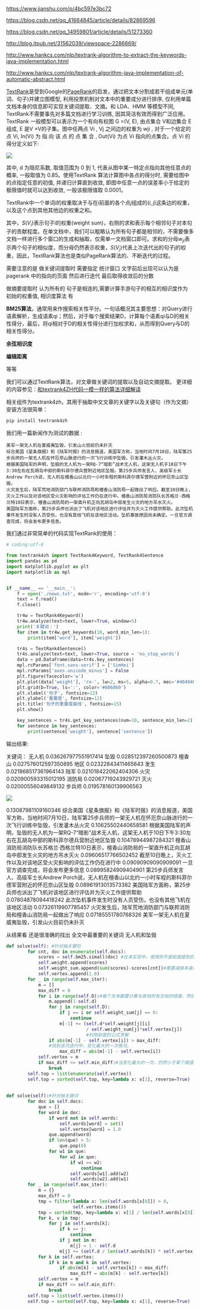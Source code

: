 https://www.jianshu.com/p/4bc597e3bc72

https://blog.csdn.net/qq_41664845/article/details/82869596

https://blog.csdn.net/qq_14959801/article/details/51273360

http://blog.itpub.net/31562039/viewspace-2286669/

http://www.hankcs.com/nlp/textrank-algorithm-to-extract-the-keywords-java-implementation.html

http://www.hankcs.com/nlp/textrank-algorithm-java-implementation-of-automatic-abstract.html

[TextRank](http://web.eecs.umich.edu/~mihalcea/papers/mihalcea.emnlp04.pdf)是受到Google的[PageRank](http://ilpubs.stanford.edu:8090/422/1/1999-66.pdf)的启发，通过把文本分割成若干组成单元(单词、句子)并建立图模型, 利用投票机制对文本中的重要成分进行排序, 仅利用单篇文档本身的信息即可实现关键词提取、文摘。和 LDA、HMM 等模型不同, TextRank不需要事先对多篇文档进行学习训练, 因其简洁有效而得到广泛应用。
 TextRank 一般模型可以表示为一个有向有权图 G =(V, E), 由点集合 V和边集合 E 组成, E 是V ×V的子集。图中任两点 Vi , Vj 之间边的权重为 wji , 对于一个给定的点 Vi, In(Vi) 为 指 向 该 点 的 点 集 合 , Out(Vi) 为点 Vi 指向的点集合。点 Vi 的得分定义如下:



![](F:\git\nlp\算法\images\TextRank\gif.gif)

其中, d 为阻尼系数, 取值范围为 0 到 1, 代表从图中某一特定点指向其他任意点的概率, 一般取值为 0.85。使用TextRank 算法计算图中各点的得分时, 需要给图中的点指定任意的初值, 并递归计算直到收敛, 即图中任意一点的误差率小于给定的极限值时就可以达到收敛, 一般该极限值取 0.0001。

TextRank中一个单词$i$的权重取决于与在$i$前面的各个点$j$组成的$(i,j)$这条边的权重，以及这个点到其他其他边的权重之和。


其中，$S(V_i)$表示句子i的权重(weight sum)，右侧的求和表示每个相邻句子对本句子的贡献程度。在单文档中，我们可以粗略认为所有句子都是相邻的，不需要像多文档一样进行多个窗口的生成和抽取，仅需单一文档窗口即可。求和的分母$w_{ji}$表示两个句子的相似度，而分母仍然表示权重，$S(V_j)​$代表上次迭代出的句子j的权重，因此，TextRank算法也是类似PageRank算法的、不断迭代的过程。



需要注意的是   做关键词提取时  需要指定  统计窗口  文字前后出现可以认为是  pagerank 中的指向的页面  然后进行迭代 最后取得收敛后的分数 

做摘要提取时  认为所有的 句子是相连的,需要计算手游句子的相互的相识度作为 初始的权重值, 相识度算法 有

**BM25算法**，通常用来作搜索相关性平分。一句话概况其主要思想：对Query进行语素解析，生成语素qi；然后，对于每个搜索结果D，计算每个语素qi与D的相关性得分，最后，将qi相对于D的相关性得分进行加权求和，从而得到Query与D的相关性得分。

**余弦相识度**

**编辑距离** 

等等 





我们可以通过TextRank算法，对文章做关键词的提取以及自动文摘提取。
 更详细的内容参见：[和textrank4ZH代码一模一样的算法详细解读](https://www.cnblogs.com/www-caiyin-com/p/9719897.html)

相关组件为textrank4zh，其用于抽取中文文章的关键字以及关键句（作为文摘）
安装方法很简单：

```python
pip install textrank4zh
```

我们用一篇新闻作为测试的数据 :

```
美军一架无人机在夏威夷坠毁，引发山火目前仍未扑灭
综合美国《星条旗报》和《陆军时报》的消息报道，美国军方称，当地时间7月10日，陆军第25步兵师的一架无人机在怀厄奈山脉进行的一次飞行训练中坠毁，引发灌木丛火灾。
根据美国陆军的声明，坠毁的无人机为一架RQ-7“暗影”战术无人机，这架无人机于10日下午3:30左右在瓦胡岛中部的斯科菲尔德兵营附近地区坠毁。第25步兵师发言人、高级军士长Andrew Porch说，无人机在檀香山以北约一小时车程的斯科菲尔德军营附近的怀厄奈山区坠毁。
火灾发生后，陆军荒地消防部门与联邦消防局和檀香山消防局一起做出了响应。截至10日晚上，灭火工作以及对该地区受火灾影响的评估工作仍在进行中。檀香山消防局消防队长苏格兰·西格兰特10日表示，檀香山消防局的一架直升机正向瓦胡岛中部发生火灾的地方吊水灭火。
美国陆军方面称，第25步兵师也派出了飞机对该地区进行评估并为灭火工作提供帮助。此次坠机事件发生时没有人员受伤，也没有其他飞机在该地区活动。坠机事故原因尚未确定。一旦官方调查完成，将会发布更多信息。
```

我们通过非常简单的代码实现TextRank的使用：

```python
# coding:utf-8

from textrank4zh import TextRank4Keyword, TextRank4Sentence
import pandas as pd
import matplotlib.pyplot as plt
import matplotlib as mpl


if __name__ == '__main__':
    f = open('./news.txt', mode='r', encoding='utf-8')
    text = f.read()
    f.close()

    tr4w = TextRank4Keyword()
    tr4w.analyze(text=text, lower=True, window=5)
    print('关键词：')
    for item in tr4w.get_keywords(10, word_min_len=1):
        print(item['word'], item['weight'])

    tr4s = TextRank4Sentence()
    tr4s.analyze(text=text, lower=True, source = 'no_stop_words')
    data = pd.DataFrame(data=tr4s.key_sentences)
    mpl.rcParams['font.sans-serif'] = ['SimHei']
    mpl.rcParams['axes.unicode_minus'] = False
    plt.figure(facecolor='w')
    plt.plot(data['weight'], 'ro-', lw=2, ms=5, alpha=0.7, mec='#404040')
    plt.grid(b=True, ls=':', color='#606060')
    plt.xlabel('句子', fontsize=12)
    plt.ylabel('重要度', fontsize=12)
    plt.title('句子的重要度曲线', fontsize=15)
    plt.show()

    key_sentences = tr4s.get_key_sentences(num=10, sentence_min_len=2)
    for sentence in key_sentences:
        print(sentence['weight'], sentence['sentence'])
```



输出结果:

关键词：
无人机 0.036267977551917414
坠毁 0.028512397260500873
檀香山 0.027576012597350895
地区 0.02322843411465643
发生 0.021868517361964143
陆军 0.021018422062404306
火灾 0.020900593315012195
消防局 0.02067719243929721
灭火 0.02000556049849132
步兵师 0.019578160139906563

![](F:\git\nlp\算法\images\TextRank\下载.png)

0.13087981109160346 综合美国《星条旗报》和《陆军时报》的消息报道，美国军方称，当地时间7月10日，陆军第25步兵师的一架无人机在怀厄奈山脉进行的一次飞行训练中坠毁，引发灌木丛火灾
0.10625502440658581 根据美国陆军的声明，坠毁的无人机为一架RQ-7“暗影”战术无人机，这架无人机于10日下午3:30左右在瓦胡岛中部的斯科菲尔德兵营附近地区坠毁
0.10478944987284321 檀香山消防局消防队长苏格兰·西格兰特10日表示，檀香山消防局的一架直升机正向瓦胡岛中部发生火灾的地方吊水灭火
0.09606517766502452 截至10日晚上，灭火工作以及对该地区受火灾影响的评估工作仍在进行中
0.09090909090909091 一旦官方调查完成，将会发布更多信息
0.08995824909404901 第25步兵师发言人、高级军士长Andrew Porch说，无人机在檀香山以北约一小时车程的斯科菲尔德军营附近的怀厄奈山区坠毁
0.08961913013573382 美国陆军方面称，第25步兵师也派出了飞机对该地区进行评估并为灭火工作提供帮助
0.07804878094418242 此次坠机事件发生时没有人员受伤，也没有其他飞机在该地区活动
0.07326119907785457 火灾发生后，陆军荒地消防部门与联邦消防局和檀香山消防局一起做出了响应
0.07185551780768326 美军一架无人机在夏威夷坠毁，引发山火目前仍未扑灭





从结果看 还是很准确的找出 全文中最重要的关键词  无人机和坠毁   



```python
def solve(self): #针对抽关键句
        for cnt, doc in enumerate(self.docs):
            scores = self.bm25.simall(doc) #在本实现中，使用的不是前面提到的公式，而是使用的BM25算法，之前会有一个预处理（self.bm25 = BM25(docs)），然后求doc跟其他所有预料的相似程度。
            self.weight.append(scores)
            self.weight_sum.append(sum(scores)-scores[cnt])#需要减掉本身的权重。
            self.vertex.append(1.0)
        for _ in range(self.max_iter):
            m = []
            max_diff = 0
            for i in range(self.D):#每个文本都要计算与其他所有文档的链接，然后计算出重要程度。
                m.append(1-self.d)
                for j in range(self.D):
                    if j == i or self.weight_sum[j] == 0:
                        continue
                    m[-1] += (self.d*self.weight[j][i]
                              / self.weight_sum[j]*self.vertex[j])
                              #利用前面的公式求解
                if abs(m[-1] - self.vertex[i]) > max_diff:
                #找到该次迭代中，变化最大的一次情况。
                    max_diff = abs(m[-1] - self.vertex[i])
            self.vertex = m
            if max_diff <= self.min_diff:#当变化最大的一次，仍然小于某个阈值时认为可以满足跳出条件，不用再循环指定的次数。
                break
        self.top = list(enumerate(self.vertex))
        self.top = sorted(self.top, key=lambda x: x[1], reverse=True)
 
 
def solve(self):#针对抽关键词
        for doc in self.docs:
            que = []
            for word in doc:
                if word not in self.words:
                    self.words[word] = set()
                    self.vertex[word] = 1.0
                que.append(word)
                if len(que) > 5:
                    que.pop(0)
                for w1 in que:
                    for w2 in que:
                        if w1 == w2:
                            continue
                        self.words[w1].add(w2)
                        self.words[w2].add(w1)
        for _ in range(self.max_iter):
            m = {}
            max_diff = 0
            tmp = filter(lambda x: len(self.words[x[0]]) > 0,
                         self.vertex.items())
            tmp = sorted(tmp, key=lambda x: x[1] / len(self.words[x[0]]))
            for k, v in tmp:
                for j in self.words[k]:
                    if k == j:
                        continue
                    if j not in m:
                        m[j] = 1 - self.d
                    m[j] += (self.d / len(self.words[k]) * self.vertex[k]) #利用之前提到的公式，简化的结果。
            for k in self.vertex:
                if k in m and k in self.vertex:
                    if abs(m[k] - self.vertex[k]) > max_diff:
                        max_diff = abs(m[k] - self.vertex[k])
            self.vertex = m
            if max_diff <= self.min_diff:
                break
        self.top = list(self.vertex.items())
        self.top = sorted(self.top, key=lambda x: x[1], reverse=True)

```






